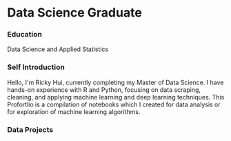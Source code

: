 # Data Science Graduate

### Education
Data Science and Applied Statistics

### Self Introduction
Hello, I'm Ricky Hui, currently completing my Master of Data Science. I have hands-on experience with R and Python, focusing on data scraping, cleaning, and applying machine learning and deep learning techniques. This Profortlio is a compilation of notebooks which I created for data analysis or for exploration of machine learning algorithms. 

### Data Projects 
